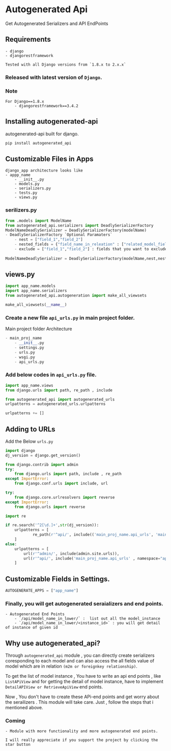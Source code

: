 
# Autogenerated Api

Get Autogenerated Serializers and API EndPoints

## Requirements
```
- django
- djangorestframework
```

```
Tested with all Django versions from `1.8.x to 2.x.x`	
```

### Released with latest version of `Django`.

### Note
```
For Django==1.8.x
	- djangorestframework==3.4.2
```

## Installing autogenerated-api

autogenerated-api built for django.

```bash
pip install autogenerated_api
```

## Customizable Files in Apps

```pyhton
django_app architecture looks like
- appp_name
	- __init__.py
	- models.py
	- serializers.py
	- tests.py
	- views.py
```

### serilizers.py

```python
from .models import ModelName
from autogenerated_api.serializers import DeadlySerializerFactory
ModelNameDeadlySerializer = DeadlySerializerFactory(modelName)
- DeadlySerializerFactory `Optional Paramaters`
	- nest = ["field_1","field_2"] 
	- nested_fields = {"field_name_in_releation" : ["related_model_field_1","related_model_field_2"]}
	- exclude = ["field_1","field_2"] : fields that you want to exclude	
 
ModelNameDeadlySerializer = DeadlySerializerFactory(modelName,nest,nested_fields,exclude)	
```

## views.py

```python
import app_name.models
import app_name.serializers
from autogenerated_api.autogeneration import make_all_viewsets

make_all_viewsets(__name__)
```

### Create a new file `api_urls.py` in main project folder.

Main project folder Architecture
```python
- main_proj_name
	- __init__.py
	- settings.py
	- urls.py
	- wsgi.py
	- api_urls.py
```

### Add below codes in `api_urls.py` file.
```python
import app_name.views
from django.urls import path, re_path , include

from autogenerated_api import autogenerated_urls
urlpatterns = autogenerated_urls.urlpatterns

urlpatterns += []

```

## Adding to URLs

Add the Below `urls.py`

```python
import django
dj_version = django.get_version()

from django.contrib import admin
try:
    from django.urls import path, include , re_path
except ImportError:
    from django.conf.urls import include, url

try: 
    from django.core.urlresolvers import reverse 
except ImportError: 
    from django.urls import reverse

import re

if re.search('^2[\d.]+',str(dj_version)):
    urlpatterns = [
            re_path(r'^api/', include(('main_proj_name.api_urls', 'main_proj_name') , namespace="api")),
    ]
else:
    urlpatterns = [
        url(r'^admin/', include(admin.site.urls)),
        url(r'^api/', include('main_proj_name.api_urls' , namespace="api")),
    ]
```

## Customizable Fields in Settings.

```python
AUTOGENERATE_APPS = ["app_name"]
```

### Finally, you will get autogenerated seraializers and end points.

```
- Autogenerated End Points
	- `/api/model_name_in_lower/` :  list out all the model_instance
	- `/api/model_name_in_lower/<instance_id>` : you will get detail of instance of given id  
```

## Why use autogenerated_api?

Through `autogenerated_api` module , you can directly create serializers coresponding to each model and can also access the all fields value of model which are in relation `(m2m or foreignkey relationship)`.

To get the list of  model instance , You  have to write an api end points , like `ListAPiView` and for getting the detail of model instance, have to implement  `DetailAPIView or RetrieveApiView` end points.

Now , You don't have to create these APi-end points and get worry about the serailizers . This module will take care. Just , follow the steps that i mentioned above. 

### Coming
	- Module with more functionality and more autogenerated end points.
	
``` I will really appreciate if you support the project by clicking the star button ```





